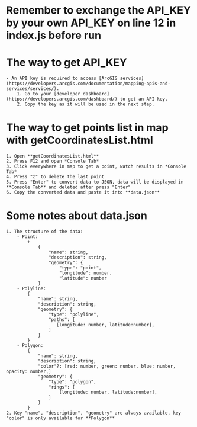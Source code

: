 # Remember to exchange the API_KEY by your own API_KEY on line 12 in **index.js** before run

# The way to get API_KEY
    - An API key is required to access [ArcGIS services](https://developers.arcgis.com/documentation/mapping-apis-and-services/services/).
        1. Go to your [developer dashboard](https://developers.arcgis.com/dashboard/) to get an API key.
        2. Copy the key as it will be used in the next step.

# The way to get points list in map with **getCoordinatesList.html**
    1. Open **getCoordinatesList.html**
    2. Press F12 and open *Console Tab*
    3. Click everywhere in map to get a point, watch results in *Console Tab*
    4. Press "z" to delete the last point
    5. Press "Enter" to convert data to JSON, data will be displayed in **Console Tab** and deleted after press "Enter"
    6. Copy the converted data and paste it into **data.json**

# Some notes about **data.json**
    1. The structure of the data:
        - Point: 
            +   
                {
                    "name": string,
                    "description": string,
                    "geometry": {
                        "type": "point",
                        "longitude": number,
                        "latitude": number
                }
        - Polyline:
            {
                "name": string,
                "description": string,
                "geometry": {
                    "type": "polyline",
                    "paths": [
                       [longitude: number, latitude:number],
                    ]
                }
            }
        - Polygon:
            {
                "name": string,
                "description": string,
                "color"?: [red: number, green: number, blue: number, opacity: number,]
                "geometry": {
                    "type": "polygon",
                    "rings": [
                        [longitude: number, latitude:number],
                    ]
                }
            }
    2. Key "name", "description", "geometry" are always available, key "color" is only available for **Polygon**